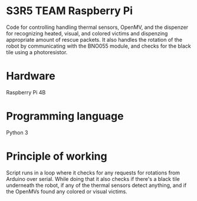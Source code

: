 # S3R5 TEAM Raspberry Pi

Code for controlling handling thermal sensors, OpenMV, and the dispenzer for recognizing heated, visual, and colored victims and dispenzing appropriate amount of rescue packets. It also handles the rotation of the robot by communicating with the BNO055 module, and checks for the black tile using a photoresistor.

# Hardware

Raspberry Pi 4B

# Programming language

Python 3

# Principle of working

Script runs in a loop where it checks for any requests for rotations from Arduino over serial. While doing that it also checks if there's a black tile underneath the robot, if any of the thermal sensors detect anything, and if the OpenMVs found any colored or visual victims.